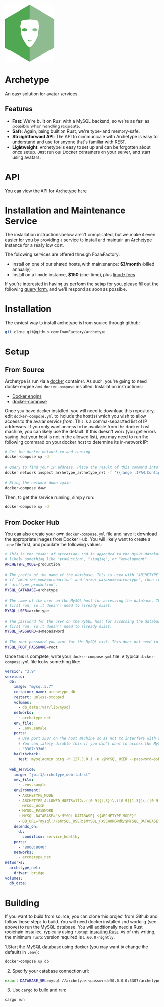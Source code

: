 [![](docs/assets/logo.png)](https://github.com/FoamFactory/archetype)

# Archetype
An easy solution for avatar services.

## Features
  - **Fast**: We're built on Rust with a MySQL backend, so we're as fast as possible when handling requests.
  - **Safe**: Again, being built on Rust, we're type- and memory-safe.
  - **Straightforward API**: The API to communicate with Archetype is easy to understand and use for anyone that's familiar with REST.
  - **Lightweight**: Archetype is easy to set up and can be forgotten about once setup. Just run our Docker containers on your server, and start using avatars.

# API
You can view the API for Archetype [here](https://app.swaggerhub.com/apis-docs/FoamFactory/Archetype)

# Installation and Maintenance Service
The installation instructions below aren't complicated, but we make it even easier for you by providing a service to
install and maintain an Archetype instance for a really low cost.

The following services are offered through FoamFactory:
- Install on one of our shared hosts, with maintenance: **$3/month** (billed annually)
- Install on a linode instance, **$150** (one-time), plus [linode fees](https://www.linode.com/pricing/)

If you're interested in having us perform the setup for you, please fill out the following
[query form](https://forms.gle/FfJtdic2dz2md5bu8), and we'll respond as soon as possible.

# Installation
The easiest way to install archetype is from source through github:
```bash
git clone git@github.com:FoamFactory/archetype
```

# Setup
## From Source
Archetype is run via a [docker](https://www.docker.com/) container. As such, you're going to need docker engine and `docker-compose` installed. Installation instructions:
  - [Docker engine](https://docs.docker.com/engine/install/)
  - [docker-compose](https://docs.docker.com/compose/install/)

Once you have docker installed, you will need to download this repository, edit `docker-compose.yml` to include the
host(s) which you wish to allow access to the avatar service _from_. This is a comma-separated list of IP addresses.
If you only want access to be available from the docker host machine, you can likely use the default. If this doesn't
work (you get errors saying that your host is not in the allowed list), you may need to run the following command on
your docker host to determine its in-network IP:
```bash
# Get the docker network up and running
docker-compose up -d

# Query to find your IP address. Place the result of this command into the ALLOWED_HOSTS variable in docker-compose.yml
docker network inspect archetype_archetype_net -f '{{range .IPAM.Config}}{{.Gateway}}{{end}}'

# Bring the network down again
docker-compose down
```

Then, to get the service running, simply run:
```bash
docker-compose up -d
```

## From Docker Hub
You can also create your own `docker-compose.yml` file and have it download the appropriate images from Docker Hub. You
will likely want to create a `.env` file first, and populate the following values:
```bash
# This is the "mode" of operation, and is appended to the MySQL database name. It can be anything you choose, but
# likely something like "production", "staging", or "development".
ARCHETYPE_MODE=production

# The prefix of the name of the database. This is used with `ARCHETYPE_MODE` to create the database name. For example,
# if `ARCHTYPE_MODE=production` and `MYSQL_DATABASE=archetype`, then the final database name will be
# `archtype_production`.
MYSQL_DATABASE=archetype

# The name of the user on the MySQL host for accessing the database. This will be created automatically on the
# first run, so it doesn't need to already exist.
MYSQL_USER=archetype

# The password for the user on the MySQL host for accessing the database. This will be created automatically on the
# first run, so it doesn't need to already exist.
MYSQL_PASSWORD=somepassword

# The root password you want for the MySQL host. This does not need to already be set.
MYSQL_ROOT_PASSWORD=root
```

Once this is complete, write your `docker-compose.yml` file. A typical `docker-compose.yml` file looks something like:

```yaml
version: "3.9"
services:
  db:
    image: "mysql:5.7"
    container_name: archetype_db
    restart: unless-stopped
    volumes:
      - db_data:/var/lib/mysql
    networks:
      - archetype_net
    env_file:
      - .env.sample
    ports:
      # Use port 3307 on the host machine so as not to interfere with another mysql server already running
      # You can safely disable this if you don't want to access the MySQL container outside of archetype
      - "3307:3306"
    healthcheck:
      test: mysqladmin ping -h 127.0.0.1 -u $$MYSQL_USER --password=$$MYSQL_PASSWORD

  web_service:
    image: "jwir3/archetype_web:latest"
    env_file:
      - .env.sample
    environment:
      - ARCHETYPE_MODE
      - ARCHETYPE_ALLOWED_HOSTS=172\.([0-9]{1,3})\.([0-9]{1,3})\.([0-9]{1,3})
      - MYSQL_USER
      - MYSQL_PASSWORD
      - MYSQL_DATABASE="${MYSQL_DATABASE}_${ARCHETYPE_MODE}"
      - DB_URL="mysql://$MYSQL_USER:$MYSQL_PASSWORD@db/$MYSQL_DATABASE"
    depends_on:
      db:
        condition: service_healthy
    ports:
      - "8000:8000"
    networks:
      - archetype_net
networks:
  archetype_net:
    driver: bridge
volumes:
  db_data:
```

# Building
If you want to build from source, you can clone this project from Github and follow these steps to build. You will need
docker installed and working (see above) to run the MySQL database. You will additionally need a Rust toolchain installed,
typically using `rustup`: [Installing Rust](https://www.rust-lang.org/tools/install). As of this writing, the minimum
`rustc` version required is `1.60.0-nightly`.

1.Start the MySQL database using docker (you may want to change the defaults in `.env`):
```bash
docker-compose up db
```
2. Specify your database connection url:
```bash
export DATABASE_URL=mysql://archetype:<password>@0.0.0.0:3307/archetype_production
```
3. Use `cargo` to build and run:
```bash
cargo run
```
